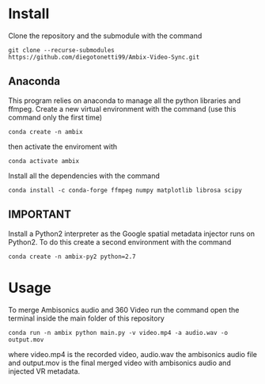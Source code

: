# Install
Clone the repository and the submodule with the command
~~~
git clone --recurse-submodules https://github.com/diegotonetti99/Ambix-Video-Sync.git
~~~

## Anaconda
This program relies on anaconda to manage all the python libraries and ffmpeg. Create a new virtual environment with the command (use this command only the first time)
~~~
conda create -n ambix
~~~
then activate the enviroment with
~~~
conda activate ambix
~~~
Install all the dependencies with the command
~~~
conda install -c conda-forge ffmpeg numpy matplotlib librosa scipy
~~~
## IMPORTANT
Install a Python2 interpreter as the Google spatial metadata injector runs on Python2. To do this create a second environment with the command
~~~
conda create -n ambix-py2 python=2.7
~~~

# Usage
To merge Ambisonics audio and 360 Video run the command open the terminal inside the main folder of this repository
~~~
conda run -n ambix python main.py -v video.mp4 -a audio.wav -o output.mov
~~~
where video.mp4 is the recorded video, audio.wav the ambisonics audio file and output.mov is the final merged video with ambisonics audio and injected VR metadata.
